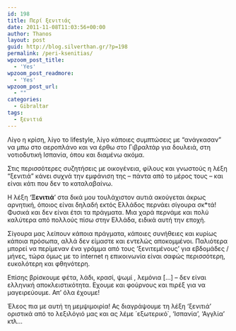 ```yaml
---
id: 198
title: Περί ξενιτιάς
date: 2011-11-08T11:03:56+00:00
author: Thanos
layout: post
guid: http://blog.silverthan.gr/?p=198
permalink: /peri-ksenitias/
wpzoom_post_title:
  - 'Yes'
wpzoom_post_readmore:
  - 'Yes'
wpzoom_post_url:
  - ""
categories:
  - Gibraltar
tags:
  - ξενιτιά
---
```

Λίγο η κρίση, λίγο το lifestyle, λίγο κάποιες συμπτώσεις με “ανάγκασαν” να μπω στο αεροπλάνο και να έρθω στο Γιβραλτάρ για δουλειά, στη νοτιοδυτική Ισπανία, όπου και διαμένω ακόμα.

Στις περισσότερες συζητήσεις με οικογένεια, φίλους και γνωστούς η λέξη “ξενιτιά” κάνει συχνά την εμφάνιση της &#8211; πάντα από το μέρος τους &#8211; και είναι κάτι που δεν το καταλαβαίνω.

Η λέξη ‘**Ξενιτιά**’ στα δικά μου τουλάχιστον αυτιά ακούγεται άκρως αρνητική, όποιος είναι δηλαδή εκτός Ελλάδος περνάει σίγουρα σκ*τά! Φυσικά και δεν είναι έτσι τα πράγματα. Μια χαρά περνάμε και πολύ καλύτερα από πολλούς πίσω στην Ελλάδα, ειδικά αυτή την εποχή.

Σίγουρα μας λείπουν κάποια πράγματα, κάποιες συνήθειες και κυρίως κάποια πρόσωπα, αλλά δεν είμαστε και εντελώς αποκομμένοι. Παλιότερα μπορεί να περίμεναν ένα γράμμα από τους ‘ξενιτεμένους’ για εβδομάδες / μήνες, τώρα όμως με το internet η επικοινωνία είναι σαφώς περισσότερη, ευκολότερη και φθηνότερη.

Επίσης βρίσκουμε φέτα, λάδι, κρασί, ψωμί , λεμόνια […] &#8211; δεν είναι ελληνική αποκλειστικότητα. Εχουμε και φούρνους και πιρέξ για να μαγειρεύουμε. Απ’ όλα έχουμε!

Έλεος πια με αυτή τη μεμψιμοιρία! Ας διαγράψουμε τη λέξη ‘ξενιτιά’ οριστικά από το λεξιλόγιό μας και ας λέμε ΄εξωτερικό΄, ‘Ισπανία’, ‘Αγγλία’ κτλ…